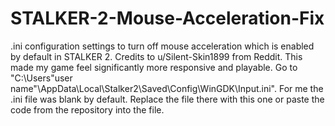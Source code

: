 # STALKER-2-Mouse-Acceleration-Fix
.ini configuration settings to turn off mouse acceleration which is enabled by default in STALKER 2. Credits to u/Silent-Skin1899 from Reddit. This made my game feel significantly more responsive and playable.
Go to "C:\Users\"user name"\AppData\Local\Stalker2\Saved\Config\WinGDK\Input.ini". For me the .ini file was blank by default. Replace the file there with this one or paste the code from the repository into the file.

